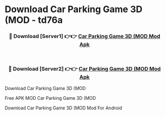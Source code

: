 # Download Car Parking Game 3D (MOD - td76a



<div align="center">
<h3>🔴 Download [Server1] 👉👉 <a href="https://momento.my/?title=Car_Parking_Game_3D_(MOD">Car Parking Game 3D (MOD Mod Apk</a></h3><br>

<h3>🔴 Download [Server2] 👉👉 <a href="https://momento.my/?title=Car_Parking_Game_3D_(MOD">Car Parking Game 3D (MOD Mod Apk</a></h3>
</div>



Download Car Parking Game 3D (MOD 

Free APK MOD Car Parking Game 3D (MOD 

Download Car Parking Game 3D (MOD Mod For Android

